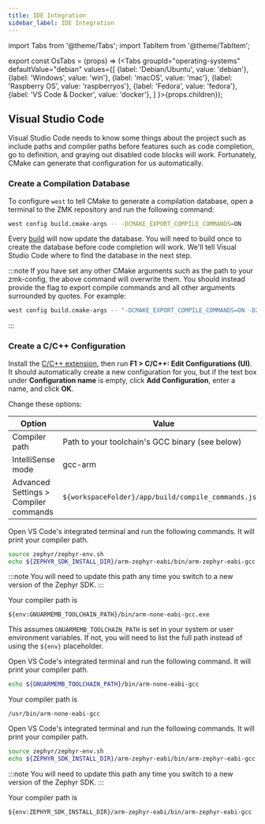 ```yaml
---
title: IDE Integration
sidebar_label: IDE Integration
---
```


import Tabs from '@theme/Tabs';
import TabItem from '@theme/TabItem';

export const OsTabs = (props) => (<Tabs
groupId="operating-systems"
defaultValue="debian"
values={[
{label: 'Debian/Ubuntu', value: 'debian'},
{label: 'Windows', value: 'win'},
{label: 'macOS', value: 'mac'},
{label: 'Raspberry OS', value: 'raspberryos'},
{label: 'Fedora', value: 'fedora'},
{label: 'VS Code & Docker', value: 'docker'},
]
}>{props.children}</Tabs>);

## Visual Studio Code

Visual Studio Code needs to know some things about the project such as include
paths and compiler paths before features such as code completion, go to definition,
and graying out disabled code blocks will work. Fortunately, CMake can generate
that configuration for us automatically.

### Create a Compilation Database

To configure `west` to tell CMake to generate a compilation database, open a
terminal to the ZMK repository and run the following command:

```sh
west config build.cmake-args -- -DCMAKE_EXPORT_COMPILE_COMMANDS=ON
```

Every [build](build-flash#building) will now update the database. You will
need to build once to create the database before code completion will work.
We'll tell Visual Studio Code where to find the database in the next step.

:::note
If you have set any other CMake arguments such as the path to your zmk-config, the
above command will overwrite them. You should instead provide the flag to export
compile commands and all other arguments surrounded by quotes. For example:

```sh
west config build.cmake-args -- "-DCMAKE_EXPORT_COMPILE_COMMANDS=ON -DZMK_CONFIG=/path/to/zmk-config/config"
```

:::

### Create a C/C++ Configuration

Install the [C/C++ extension](https://marketplace.visualstudio.com/items?itemName=ms-vscode.cpptools),
then run **F1 > C/C++: Edit Configurations (UI)**. It should automatically create
a new configuration for you, but if the text box under **Configuration name** is empty,
click **Add Configuration**, enter a name, and click **OK**.

Change these options:

| Option                                | Value                                                |
| ------------------------------------- | ---------------------------------------------------- |
| Compiler path                         | Path to your toolchain's GCC binary (see below)      |
| IntelliSense mode                     | gcc-arm                                              |
| Advanced Settings > Compiler commands | `${workspaceFolder}/app/build/compile_commands.json` |

<OsTabs>
<TabItem value="debian">

Open VS Code's integrated terminal and run the following commands. It will print
your compiler path.

```sh
source zephyr/zephyr-env.sh
echo ${ZEPHYR_SDK_INSTALL_DIR}/arm-zephyr-eabi/bin/arm-zephyr-eabi-gcc
```

:::note
You will need to update this path any time you switch to a new version of the Zephyr SDK.
:::

</TabItem>
<TabItem value="win">

Your compiler path is

```
${env:GNUARMEMB_TOOLCHAIN_PATH}/bin/arm-none-eabi-gcc.exe
```

This assumes `GNUARMEMB_TOOLCHAIN_PATH` is set in your system or user environment variables.
If not, you will need to list the full path instead of using the `${env}` placeholder.

</TabItem>
<TabItem value="mac">

Open VS Code's integrated terminal and run the following command. It will print
your compiler path.

```sh
echo ${GNUARMEMB_TOOLCHAIN_PATH}/bin/arm-none-eabi-gcc
```

</TabItem>
<TabItem value="raspberryos">

Your compiler path is

```
/usr/bin/arm-none-eabi-gcc
```

</TabItem>
<TabItem value="fedora">

Open VS Code's integrated terminal and run the following commands. It will print
your compiler path.

```sh
source zephyr/zephyr-env.sh
echo ${ZEPHYR_SDK_INSTALL_DIR}/arm-zephyr-eabi/bin/arm-zephyr-eabi-gcc
```

:::note
You will need to update this path any time you switch to a new version of the Zephyr SDK.
:::

</TabItem>
<TabItem value="docker">

Your compiler path is

```
${env:ZEPHYR_SDK_INSTALL_DIR}/arm-zephyr-eabi/bin/arm-zephyr-eabi-gcc
```

</TabItem>
</OsTabs>
